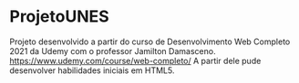 # ProjetoUNES
Projeto desenvolvido a partir do curso de Desenvolvimento Web Completo  2021 da Udemy com o professor Jamilton  Damasceno. 
https://www.udemy.com/course/web-completo/
A partir dele pude desenvolver habilidades iniciais em HTML5.
